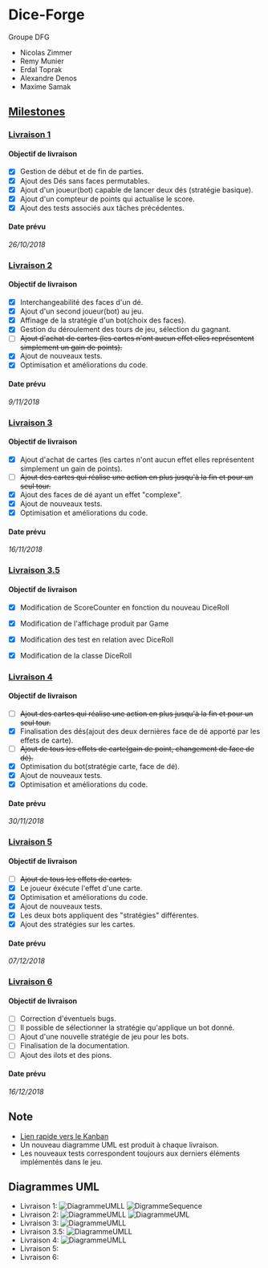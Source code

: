 # Dice-Forge
Groupe DFG

* Nicolas Zimmer
* Remy Munier
* Erdal Toprak
* Alexandre Denos
* Maxime Samak

## [Milestones](https://github.com/SamakM/Dice-Forge/milestones?direction=asc&sort=due_date&state=open)

### [Livraison 1](https://github.com/SamakM/Dice-Forge/milestone/1)
#### Objectif de livraison
- [x] Gestion de début et de fin de parties.
- [x] Ajout des Dés sans faces permutables.
- [x] Ajout d'un joueur(bot) capable de lancer deux dés (stratégie basique).
- [x] Ajout d'un compteur de points qui actualise le score.
- [x] Ajout des tests associés aux tâches précédentes.

#### Date prévu
*26/10/2018*

### [Livraison 2](https://github.com/SamakM/Dice-Forge/milestone/2)
#### Objectif de livraison
- [x] Interchangeabilité des faces d'un dé.
- [x] Ajout d'un second joueur(bot) au jeu.
- [x] Affinage de la stratégie d'un bot(choix des faces).
- [x] Gestion du déroulement des tours de jeu, sélection du gagnant.
- [ ] ~~Ajout d'achat de cartes (les cartes n'ont aucun effet elles représentent simplement un gain de points).~~
- [x] Ajout de nouveaux tests.
- [x] Optimisation et améliorations du code.

#### Date prévu
*9/11/2018*

### [Livraison 3](https://github.com/SamakM/Dice-Forge/milestone/3)
#### Objectif de livraison
- [X] Ajout d'achat de cartes (les cartes n'ont aucun effet elles représentent simplement un gain de points).
- [ ] ~~Ajout des cartes qui réalise une action en plus jusqu'à la fin et pour un seul tour.~~
- [X] Ajout des faces de dé ayant un effet "complexe".
- [X] Ajout de nouveaux tests.
- [X] Optimisation et améliorations du code.

#### Date prévu
*16/11/2018*

### [Livraison 3.5](https://github.com/SamakM/Dice-Forge/milestone/7)
#### Objectif de livraison
- [x] Modification de ScoreCounter en fonction du nouveau DiceRoll 
- [x] Modification de l'affichage produit par Game
- [x] Modification des test en relation avec DiceRoll
- [x] Modification de la classe DiceRoll


### [Livraison 4](https://github.com/SamakM/Dice-Forge/milestone/4)
#### Objectif de livraison
- [ ] ~~Ajout des cartes qui réalise une action en plus jusqu'à la fin et pour un seul tour.~~
- [x] Finalisation des dés(ajout des deux dernières face de dé apporté par les effets de carte).
- [ ] ~~Ajout de tous les effets de carte(gain de point, changement de face de dé).~~
- [x] Optimisation du bot(stratégie carte, face de dé).
- [x] Ajout de nouveaux tests.
- [x] Optimisation et améliorations du code.

#### Date prévu
*30/11/2018*

### [Livraison 5](https://github.com/SamakM/Dice-Forge/milestone/5)
#### Objectif de livraison
- [ ] ~~Ajout de tous les effets de cartes.~~
- [x] Le joueur éxécute l'effet d'une carte.
- [x] Optimisation et améliorations du code. 
- [x] Ajout de nouveaux tests.
- [x] Les deux bots appliquent des "stratégies" différentes.
- [x] Ajout des stratégies sur les cartes.

#### Date prévu
*07/12/2018*

### [Livraison 6](https://github.com/SamakM/Dice-Forge/milestone/6)
#### Objectif de livraison
- [ ] Correction d'éventuels bugs.
- [ ] Il possible de sélectionner la stratégie qu'applique un bot donné.
- [ ] Ajout d'une nouvelle stratégie de jeu pour les bots.
- [ ] Finalisation de la documentation.
- [ ] Ajout des ilots et des pions.

#### Date prévu
*16/12/2018*

## Note

* [Lien rapide vers le Kanban](https://github.com/SamakM/Dice-Forge/projects/2)
* Un nouveau diagramme UML est produit à chaque livraison.
* Les nouveaux tests correspondent toujours aux derniers éléments implémentés dans le jeu.

## Diagrammes UML

* Livraison 1:
  ![DiagrammeUMLL](src/javadoc/UML/iteration1/fullUML1.png)
  ![DigrammeSequence](src/javadoc/UML/iteration1/Sequence_Partie_Iteration_1_DFG.jpg)
* Livraison 2:
  ![DiagrammeUMLL](src/javadoc/UML/iteration2/fullUML2.png)
  ![DiagrammeUML](src/javadoc/UML/iteration2/Sequence_Partie_Iteration_2_DFG.jpg)
* Livraison 3:
  ![DiagrammeUMLL](src/javadoc/UML/iteration3/fullUML3.png)
* Livraison 3.5:
  ![DiagrammeUMLL](src/javadoc/UML/iteration3.5/fullUML3.5.png)
* Livraison 4:
  ![DiagrammeUMLL](src/javadoc/UML/iteration4/fullUML4.png)
* Livraison 5:
* Livraison 6:
